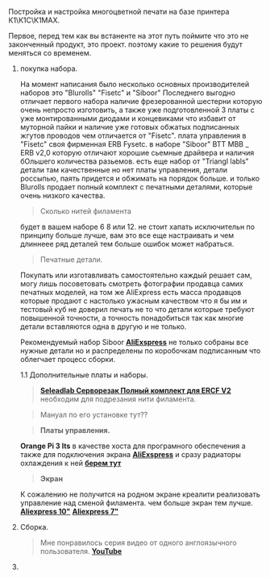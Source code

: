 Постройка и настройка многоцветной печати на базе принтера К1\К1С\К1MAX.

Первое, перед тем как вы встаненте на этот путь поймите что это не законченный продукт, это проект. поэтому какие то решения будут меняться со временем. 

1. покупка набора.

     На момент написания было несколько основных производителей наборов это "Blurolls" "Fisetс" и "Siboor" Последнего выгодно отличает первого набора наличие фрезерованной шестерни которую очень непросто изготовить, а также уже подготовленной 3 платы с уже монтированными диодами и концевиками что избавит от муторной пайки и наличие уже готовых обжатых подписанных жгутов проводов чем отличается от "Fisetc". плата управления в "Fisetc" своя фирменная ERB Fysetc. в наборе "Siboor" BTT MBB _ ERB v2,0  которую отличают хорошие сьемные драйвера и наличия бОльшего количества разьемов. есть еще набор от "Triangl labls" детали там качественные но нет платы управления, детали россыпью, паять придется и обжимать на порядок больше. и только Blurolls продает полный комплект с печатными деталями, которые очень низкого качества. 

    > Сколько нитей филамента
    
     будет в вашем наборе 6 8 или 12. не стоит хапать исключительн по принципу больше лучше, вам это все еще настраивать и чем длиннеее ряд деталей тем больше ошибок может набраться. 

    > Печатные детали.
    
     Покупать или изготавливать самостоятельно каждый решает сам, могу лишь посоветовать смотреть фотографии продавца самих печатных моделей, на том же AliExpress есть масса продавцов которые продают с настолько ужасным качеством что я бы им и тестовый куб не доверил печать не то что детали которые требуют повышенной точности, а точность понадобиться так как многие детали вставляются одна в другую и не только.  

    Рекомендуемый набор Siboor [**AliExspress**](https://aliexpress.ru/item/1005006724753869.html) не только собраны все нужные детали но и распределены по коробочкам подписанным что облегчает процесс сборки.

    1.1 Дополнительные платы и наборы.

    > [**Seleadlab Серворезак Полный комплект для ERCF V2**](https://aliexpress.ru/item/1005006964064173.html) необходим для подрезания нити филамента.

    >Мануал по его установке тут?? 

    > **Платы управления.**

    **Orange Pi 3 lts** в качестве хоста  для програмного обеспечения а также для подключения экрана [**AliExspress**](https://aliexpress.ru/item/1005003577312703.html) и сразу радиаторы охлаждения к ней [**берем тут**](https://aliexpress.ru/item/1005004139227052.html)

    > **Экран** 
    
    К сожалению не получится на родном экране креалити реализовать управление над сменой филамента. 
    чем больше экран тем лучше. [**Aliexpress 10"**](https://aliexpress.ru/item/1005004016097549.html)  [**Aliexpress 7"**](https://aliexpress.ru/item/1005003151617679.html)

2. Сборка.

    > Мне понравилось серия видео от одного англоязычного пользователя. [**YouTube**](https://www.youtube.com/watch?v=SErkD0USpGs&t=7s)

3. 